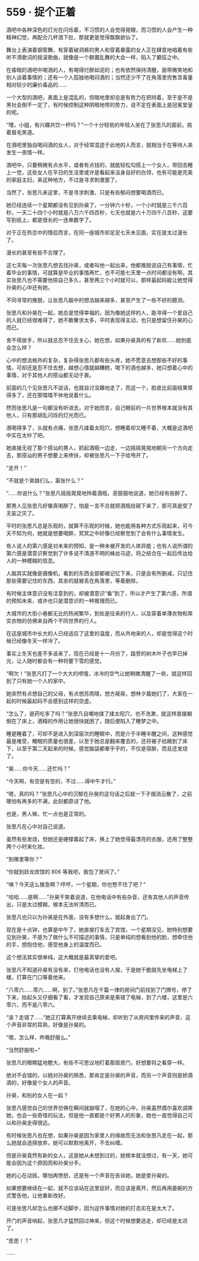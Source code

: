 # 559 · 捉个正着

酒吧中各种深色的灯光在闪烁着，不习惯的人会觉得晃眼，而习惯的人会产生一种精神幻觉，再配合几杯酒下肚，那就更是觉得飘飘欲仙了。

舞台上表演着钢管舞，有穿着破洞裤的男人和穿着暴露的女人正在肆意地唱着有些听不清歌词的摇滚歌曲，就像是一个群魔乱舞的大会一样，陷入了癫狂之中。

在昏暗的酒吧中喝酒的人，有喝得烂醉如泥的；也有依然保持清醒，面带微笑地和别人谈着事情的；还有一个人孤独地喝闷酒的；当然还少不了在角落里兜售含毒量相对较少的廉价毒品的……

一个大型的酒吧，表面上是混乱的，但暗地里却总是有势力在把持着，至于是不是黑社会倒不一定了，有时候控制这种阴暗地带的势力，说不定在表面上是冠冕堂皇的呢。

“嘿，小姐，有兴趣共饮一杯吗？”一个十分轻佻的年轻人坐在了张思凡的面前，挑着眉毛笑道。

在酒吧里独自喝闷酒的女人，对于经常混迹于此地的人而言，就相当于在等待人来发生一夜情一样。

酒吧中，只要稍微有点水平，或者有点钱的，就能轻松勾搭上一个女人，带回去睡上一觉，这些女人在平日的生活里或许是看起来洁身自好的白领，也有可能是完美的家庭主妇，来这种地方，不过是寻求刺激罢了。

当然了，张思凡来这里，不是寻求刺激，只是有些郁闷想要喝酒而已。

她已经连续一个星期都没有见到孙昊了，一分钟六十秒，一个小时就是三千六百秒，一天二十四个小时就是八万六千四百秒，七天也就是六十万四千八百秒，这要写到纸上，都是很长的一连串数字了。

对于正在热恋中的情侣而言，在同一座城市却足足七天未见面，实在是太过漫长了。

漫长的甚至有些不合理了。

这七天每一次张思凡想去找孙昊，或者叫他一起出来，他都推脱说自己有事情，忙着毕业的事情，可就算是毕业的事情再忙，也不可能七天里一点时间都没有啊，其实张思凡也不需要他陪自己多久，甚至两三个小时就可以，那样最起码能让她觉得孙昊的心中还有她。

不同寻常的推脱，让张思凡脑中的想法越来越多，甚至产生了一些不好的臆测。

张思凡和孙昊在一起，她总是觉得幸福的，因为像她这样的人，能寻得一个爱自己的人就已经很难得了，她不敢奢求太多，平时表现得主动，也只是想留住孙昊的心而已。

舍不得放手，所以就总忍不住去关心，她在想，如果孙昊真的有了新欢……她到底会怎么样？

心中的想法格外的复杂，复杂得张思凡都有些头疼，她不愿意去想那些不好的事情，可却还是忍不住去想，越想心情就越糟糕，喝下的酒也越多，她只想着心中的事情，对于其他人的搭讪都无动于衷。

前面的几个见张思凡不说话，也就自讨没趣地走了，而这一个，脸皮比前面结果厚得多了，还在那喋喋不休地说着什么。

然而张思凡是一句都没有听进去，对于她而言，自己眼前的一片世界根本就没有其他人，只有那胡乱闪烁的灯光而已。

酒喝得多了，头就有点痛，张思凡揉着太阳穴，想睡着却又睡不着，大概是这酒吧中实在太吵了吧。

她直接无视了那个搭讪的男人，抓起酒瓶一边走，一边摇摇晃晃地朝另一个方向走去，那搭讪的男子想要上来搀扶，却被张思凡一下子给甩开了。

“走开！”

“不就是个臭娘们么，嚣张什么？”

“……你说什么？”张思凡摇摇晃晃地拎着酒瓶，恶狠狠地说道，她已经有些醉了。

那男人见张思凡好像真喝醉了，怕是一言不合就把酒瓶给砸下来了，那可真是受了无妄之灾了。

平时的张思凡总是乐观的，就算不乐观的时候，她也能用各种方式乐观起来，可今天不知为何，她就是想要喝醉，冥冥之中好像已经察觉到了会有什么事情发生。

有人说人的第六感是对未来的预知，是一种未被开发的人体异能；也有人说所谓的第六感是潜意识察觉到了许多说不清道不明的蛛丝马迹，将之结合在一起后传达给人的一种模糊的信息。

人脑其实就像是摄像机，看到的东西全部都被记忆下来，只是会有所删减，只记住那些需要记住的东西，其余的就被丢在角落里，等着删除。

有时候主体意识没有注意到的，却被潜意识“看”到了，所以才产生了第六感，所谓的预知未来，或许也只是潜意识的一种推理而已。

大城市的大街小巷都无比的热闹繁华，到处是往来的行人，以及穿着单薄衣物和厚实衣物的仿佛来自两个不同世界的行人。

在这座城市中长大的人已经适应了这里的温度，而从外地来的人，却是觉得这个时候已经像冬天一样冷了。

事实上冬天也差不多该来了，现在已经是十一月份了，路旁的树木叶子也早已掉光，让人随时都会有一种将要下雪的感觉。

“啊欠！”张思凡打了一个大大的喷嚏，冰冷的空气让她稍微清醒了一些，就这样回到了只有她一个人的家中。

她突然有点想自己的父母，有点想苏雨晴，想方莜莜，想林夕晨她们了，大家在一起的时候最起码不会感到这样的空虚。

“怎么了，是药吃多了吗？”张思凡自嘲地揉了揉太阳穴，也不洗漱，就这样直接躺倒在了床上，酒精的作用让她很快就困了，随后便陷入了睡梦之中。

睡是睡着了，可却不是进入到深层次的睡眠中，而是介于半睡半醒之间，这种感觉最是难受，睡眠的质量也很差，以至于她总是翻来覆去的，还将被子给踢到了床下，以至于第二天起来的时候，感觉脑袋都晕乎乎的，不仅是宿醉，而且还发烧了。

“昊……你今天……还忙吗？”

“今天啊，有空是有空的，不过……得中午才行。”

“嗯，真的吗？”张思凡心中的沉郁在孙昊的这句话之后就一下子烟消云散了，之前哪怕有再多的不满，此刻都原谅了他。

也是，男人嘛，忙一点也是正常的。

张思凡在心中对自己说道。

虽然有些发烧，但她还是硬撑着起了床，换上了她觉得最漂亮的衣服，还用了整整两个小时来化妆。

“到哪里等你？”

“你就到跃龙宾馆的 806 等我吧，我包了房间了。”

“咦？今天这么猴急啊？哼哼，一个星期，你也憋不住了吧？”

“哈哈……是啊……”孙昊干笑着说道，在他电话中有些杂音，还有其他人的声音传出，只是太过模糊，根本无法听清而已。

张思凡也只以为孙昊是在外面，没有多想什么，就起身出了门。

现在是十点钟，也算是中午了，她直接打车去了宾馆，一个星期没见，她特别想要见到孙昊，不是为了做什么不可描述的事情，只是单纯的想看到他的脸，想牵住他的手，想抱住他，感受他身上的温度而已。

这个想法其实很单纯，这大概就是最真挚的爱吧。

张思凡不知道孙昊有没有来，打他电话也没有人接，于是她干脆就先坐电梯上了楼，打算在门口等着他来。

“八零六……零六……啊，到了。”张思凡在千篇一律的房间门前找到了门牌号，停了下来，抬起头又仔细看了看，才发现自己原来是乘错了电梯，到了六楼，这里是六零六，而不是八零六。

“诶？走错了……”她正打算离开继续去乘电梯，却听到了从房间里传来的声音，这个声音非常的耳熟，好像是孙昊的。

“嗯，怎么样，昨晚舒服么。”

“当然舒服啦~”

张思凡的眼睛猛地瞪大，有些不可思议地盯着那扇房门，好想要将之看穿一样。

绝对不会错的，以她对孙昊的熟悉，那肯定是孙昊的声音，而另一个声音则是娇滴滴的，好像是个女人的声音。

孙昊，和别的女人在一起？

张思凡感觉自己的世界仿佛在瞬间就崩塌了，在她的心中，孙昊虽然偶尔喜欢调笑她，也会一些奇怪的玩法，但是他一直都是个好男人的形象，她也一直觉得自己可以和孙昊走得很远。

有时候张思凡也在想，如果孙昊是因为家里人的缘故而无法和张思凡走在一起，那么她就会选择放弃，她可以默默地离开，不去纠缠。

但是孙昊竟然有新的女人，这是她从未想到过的，她根本就没想过，有一天，她可能会因为这个原因而和孙昊分手。

她的心在动摇，哪怕再愤怒，还是有一个声音在告诉她，她是爱孙昊的。

如果想要继续在一起，就不应该站在这里捉奸，而应该是离开，然后再用委婉的方式警告他，让他重新改好。

可是张思凡却怎么也挪不动脚步，因为这件事情对她的打击实在是太大了。

开门的声音响起，张思凡才猛然回过神来，但这个时候想要逃走，却已经是太迟了。

“思思！？”

……
